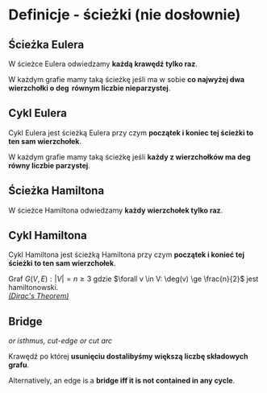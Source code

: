 # Definicje - ścieżki (nie dosłownie)

## Ścieżka Eulera

W ścieżce Eulera odwiedzamy **każdą krawędź tylko raz**.

W każdym grafie mamy taką ścieżkę jeśli ma w sobie **co najwyżej dwa wierzchołki o $\deg$ równym liczbie nieparzystej**.

## Cykl Eulera

Cykl Eulera jest ścieżką Eulera przy czym **początek i koniec tej ścieżki to ten sam wierzchołek**.

W każdym grafie mamy taką ścieżkę jeśli **każdy z wierzchołków ma $\deg$ równy liczbie parzystej**.

## Ścieżka Hamiltona

W ścieżce Hamiltona odwiedzamy **każdy wierzchołek tylko raz**.

## Cykl Hamiltona

Cykl Hamiltona jest ścieżką Hamiltona przy czym **początek i konieć tej ścieżki to ten sam wierzchołek**.

Graf $G(V,E): |V| = n \ge 3$  gdzie $\forall v \in V: \deg(v) \ge \frac{n}{2}$ jest hamiltonowski.\
*[(Dirac's Theorem)](https://en.wikipedia.org/wiki/Hamiltonian_path#Bondy%E2%80%93Chv%C3%A1tal_theorem)*

## Bridge
*or isthmus, cut-edge or cut arc*

Krawędź po której **usunięciu dostalibyśmy większą liczbę składowych grafu**.

Alternatively, an edge is a **bridge iff it is not contained in any cycle**.
